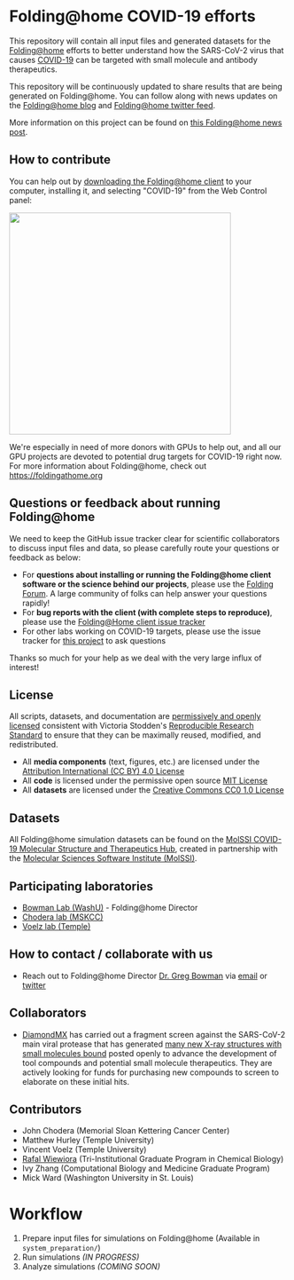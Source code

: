 # Folding@home COVID-19 efforts

This repository will contain all input files and generated datasets for the [Folding@home](https://foldingathome.org) efforts to better understand how the SARS-CoV-2 virus that causes [COVID-19](https://www.cdc.gov/coronavirus/2019-ncov/index.html) can be targeted with small molecule and antibody therapeutics.

This repository will be continuously updated to share results that are being generated on Folding@home.
You can follow along with news updates on the [Folding@home blog](https://foldingathome.org/news/) and [Folding@home twitter feed](https://twitter.com/foldingathome).

More information on this project can be found on [this Folding@home news post](https://foldingathome.org/2020/03/10/covid19-update/).

## How to contribute

You can help out by [downloading the Folding@home client](https://foldingathome.org/start-folding/) to your computer, installing it, and selecting "COVID-19" from the Web Control panel:

<img src="https://i.ibb.co/khj9b0M/image.png" width="400" />

We're especially in need of more donors with GPUs to help out, and all our GPU projects are devoted to potential drug targets for COVID-19 right now.
For more information about Folding@home, check out https://foldingathome.org

## Questions or feedback about running Folding@home

We need to keep the GitHub issue tracker clear for scientific collaborators to discuss input files and data, so please carefully route your questions or feedback as below:

* For **questions about installing or running the Folding@home client software or the science behind our projects**, please use the [Folding Forum](https://foldingforum.org/). A large community of folks can help answer your questions rapidly!
* For **bug reports with the client (with complete steps to reproduce)**, please use the [Folding@Home client issue tracker](https://github.com/FoldingAtHome/fah-issues/issues)
* For other labs working on COVID-19 targets, please use the issue tracker for [this project](https://github.com/FoldingAtHome/coronavirus/issues) to ask questions

Thanks so much for your help as we deal with the very large influx of interest!

## License

All scripts, datasets, and documentation are [permissively and openly licensed](LICENSE.md) consistent with Victoria Stodden's [Reproducible Research Standard](https://web.stanford.edu/~vcs/talks/VictoriaStoddenCommuniaJune2009-2.pdf) to ensure that they can be maximally reused, modified, and redistributed.

* All **media components** (text, figures, etc.) are licensed under the [Attribution International (CC BY) 4.0 License](https://creativecommons.org/licenses/by/4.0/)
* All **code** is licensed under the permissive open source [MIT License](https://opensource.org/licenses/MIT)
* All **datasets** are licensed under the [Creative Commons CC0 1.0 License](https://creativecommons.org/publicdomain/zero/1.0/)

## Datasets

All Folding@home simulation datasets can be found on the [MolSSI COVID-19 Molecular Structure and Therapeutics Hub](https://covid.molssi.org//org-contributions/#folding--home), created in partnership with the [Molecular Sciences Software Institute (MolSSI)](https://molssi.org).

## Participating laboratories
* [Bowman Lab (WashU)](https://bowmanlab.biochem.wustl.edu/) - Folding@home Director
* [Chodera lab (MSKCC)](https://choderalab.org)
* [Voelz lab (Temple)](http://www.voelzlab.org/)

## How to contact / collaborate with us
* Reach out to Folding@home Director [Dr. Greg Bowman](https://bowmanlab.biochem.wustl.edu/) via [email](mailto:g.bowman@wustl.edu) or [twitter](https://twitter.com/drGregBowman)

## Collaborators
* [DiamondMX](https://www.diamond.ac.uk/Instruments/Mx/Fragment-Screening.html) has carried out a fragment screen against the SARS-CoV-2 main viral protease that has generated [many new X-ray structures with small molecules bound](https://www.diamond.ac.uk/covid-19/for-scientists/Main-protease-structure-and-XChem.html) posted openly to advance the development of tool compounds and potential small molecule therapeutics. They are actively looking for funds for purchasing new compounds to screen to elaborate on these initial hits.

## Contributors

* John Chodera (Memorial Sloan Kettering Cancer Center)
* Matthew Hurley (Temple University)
* Vincent Voelz (Temple University)
* [Rafal Wiewiora](https://www.mskcc.org/research/ski/labs/members/rafal-wiewiora) (Tri-Institutional Graduate Program in Chemical Biology)
* Ivy Zhang (Computational Biology and Medicine Graduate Program)
* Mick Ward (Washington University in St. Louis)

# Workflow
1. Prepare input files for simulations on Folding@home (Available in `system_preparation/`)
2. Run simulations *(IN PROGRESS)*
3. Analyze simulations *(COMING SOON)*

